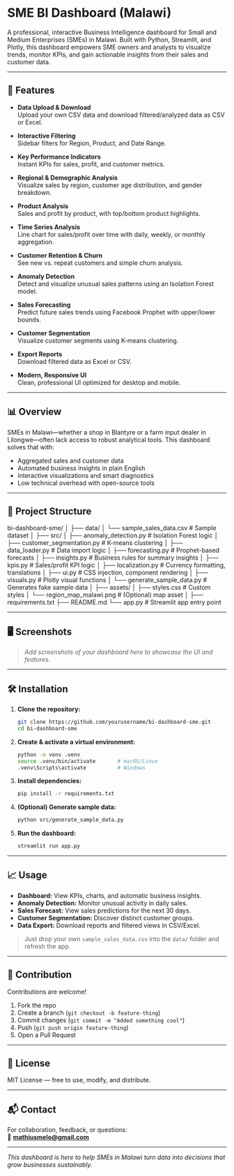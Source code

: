 # SME BI Dashboard (Malawi)

A professional, interactive Business Intelligence dashboard for Small and Medium Enterprises (SMEs) in Malawi. Built with Python, Streamlit, and Plotly, this dashboard empowers SME owners and analysts to visualize trends, monitor KPIs, and gain actionable insights from their sales and customer data.

---

## 🚀 Features

- **Data Upload & Download**  
  Upload your own CSV data and download filtered/analyzed data as CSV or Excel.

- **Interactive Filtering**  
  Sidebar filters for Region, Product, and Date Range.

- **Key Performance Indicators**  
  Instant KPIs for sales, profit, and customer metrics.

- **Regional & Demographic Analysis**  
  Visualize sales by region, customer age distribution, and gender breakdown.

- **Product Analysis**  
  Sales and profit by product, with top/bottom product highlights.

- **Time Series Analysis**  
  Line chart for sales/profit over time with daily, weekly, or monthly aggregation.

- **Customer Retention & Churn**  
  See new vs. repeat customers and simple churn analysis.

- **Anomaly Detection**  
  Detect and visualize unusual sales patterns using an Isolation Forest model.

- **Sales Forecasting**  
  Predict future sales trends using Facebook Prophet with upper/lower bounds.

- **Customer Segmentation**  
  Visualize customer segments using K-means clustering.

- **Export Reports**  
  Download filtered data as Excel or CSV.

- **Modern, Responsive UI**  
  Clean, professional UI optimized for desktop and mobile.

---

## 📊 Overview

SMEs in Malawi—whether a shop in Blantyre or a farm input dealer in Lilongwe—often lack access to robust analytical tools. This dashboard solves that with:

- Aggregated sales and customer data
- Automated business insights in plain English
- Interactive visualizations and smart diagnostics
- Low technical overhead with open-source tools

---

## 📂 Project Structure

bi-dashboard-sme/
│
├── data/
│ └── sample_sales_data.csv # Sample dataset
│
├── src/
│ ├── anomaly_detection.py # Isolation Forest logic
│ ├── customer_segmentation.py # K-means clustering
│ ├── data_loader.py # Data import logic
│ ├── forecasting.py # Prophet-based forecasts
│ ├── insights.py # Business rules for summary insights
│ ├── kpis.py # Sales/profit KPI logic
│ ├── localization.py # Currency formatting, translations
│ ├── ui.py # CSS injection, component rendering
│ ├── visuals.py # Plotly visual functions
│ └── generate_sample_data.py # Generates fake sample data
│
├── assets/
│ ├── styles.css # Custom styles
│ └── region_map_malawi.png # (Optional) map asset
│
├── requirements.txt
├── README.md
└── app.py # Streamlit app entry point


---

## 🖥️ Screenshots

> _Add screenshots of your dashboard here to showcase the UI and features._

---

## 🛠️ Installation

1. **Clone the repository:**
    ```bash
    git clone https://github.com/yourusername/bi-dashboard-sme.git
    cd bi-dashboard-sme
    ```

2. **Create & activate a virtual environment:**
    ```bash
    python -m venv .venv
    source .venv/bin/activate       # macOS/Linux
    .venv\Scripts\activate          # Windows
    ```

3. **Install dependencies:**
    ```bash
    pip install -r requirements.txt
    ```

4. **(Optional) Generate sample data:**
    ```bash
    python src/generate_sample_data.py
    ```

5. **Run the dashboard:**
    ```bash
    streamlit run app.py
    ```

---

## 📈 Usage

- **Dashboard:** View KPIs, charts, and automatic business insights.
- **Anomaly Detection:** Monitor unusual activity in daily sales.
- **Sales Forecast:** View sales predictions for the next 30 days.
- **Customer Segmentation:** Discover distinct customer groups.
- **Data Export:** Download reports and filtered views in CSV/Excel.

> Just drop your own `sample_sales_data.csv` into the `data/` folder and refresh the app.

---

## 🤝 Contribution

Contributions are welcome!

1. Fork the repo
2. Create a branch (`git checkout -b feature-thing`)
3. Commit changes (`git commit -m "Added something cool"`)
4. Push (`git push origin feature-thing`)
5. Open a Pull Request

---

## 📄 License

MIT License — free to use, modify, and distribute.

---

## 📬 Contact

For collaboration, feedback, or questions:  
📧 **mathiusmelo@gmail.com**

---

_This dashboard is here to help SMEs in Malawi turn data into decisions that grow businesses sustainably._



